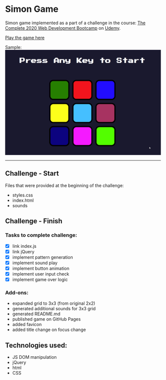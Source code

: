 # Simon Game

Simon game implemented as a part of a challenge in the course: [The Complete 2020 Web Development Bootcamp](https://www.udemy.com/course/the-complete-web-development-bootcamp/) on [Udemy](https://www.udemy.com/).

[Play the game here](https://zcsain.github.io/simon-game/index.html)

Sample:
![](simon_gif.gif)

---

## Challenge - Start
Files that were provided at the beginning of the challenge:
  - styles.css
  - index.html
  - sounds

## Challenge - Finish
### Tasks to complete challenge:
  - [x] link index.js
  - [x] link jQuery
  - [x] implement pattern generation
  - [x] implement sound play
  - [x] implement button animation
  - [x] implement user input check
  - [x] implement game over logic

### Add-ons:
  - expanded grid to 3x3 (from original 2x2)
  - generated additional sounds for 3x3 grid
  - generated README.md
  - published game on GitHub Pages
  - added favicon
  - added title change on focus change

## Technologies used:
  - JS DOM manipulation
  - jQuery
  - html
  - CSS
